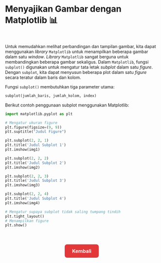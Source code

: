 # Menyajikan Gambar dengan Matplotlib 📊

</br>

Untuk memudahkan melihat perbandingan dan tampilan gambar, kita dapat menggunakan _library_ `Matplotlib` untuk menampilkan beberapa gambar dalam satu _window_. _Library_ `Matplotlib` sangat berguna untuk membandingkan beberapa gambar sekaligus. Dalam `Matplotlib`, fungsi `subplot()` digunakan untuk mengatur tata letak _subplot_ dalam satu _figure_. Dengan `subplot`, kita dapat menyusun beberapa plot dalam satu _figure_ secara teratur dalam baris dan kolom.

Fungsi `subplot()` membutuhkan tiga parameter utama:

```python
subplot(jumlah_baris, jumlah_kolom, index)
```

Berikut contoh penggunaan subplot menggunakan Matplotlib:

```python
import matplotlib.pyplot as plt

# Mengatur ukuran figure
plt.figure(figsize=(9, 9))
plt.suptitle("Judul Figure")

plt.subplot(2, 2, 1)
plt.title('Judul Subplot 1')
plt.imshow(img1)

plt.subplot(2, 2, 2)
plt.title('Judul Subplot 2')
plt.imshow(img2)

plt.subplot(2, 2, 3)
plt.title('Judul Subplot 3')
plt.imshow(img3)

plt.subplot(2, 2, 4)
plt.title('Judul Subplot 4')
plt.imshow(img4)

# Mengatur supaya subplot tidak saling tumpang tindih
plt.tight_layout()
# Menampilkan figure
plt.show()
```

</br>

<div style="text-align: center; margin: 24px;">
  <a href="../README.md" style="
    display: inline-block;
    background-color: #e3383a;
    color: #fff;
    padding: 12px 24px;
    font-size: 16px;
    font-weight: bold;
    text-decoration: none;
    border-radius: 8px;
    transition: background-color 0.15s;
  " onmouseover="this.style.backgroundColor='#4caf50';" onmouseout="this.style.backgroundColor='#e3383a';">
    Kembali
  </a>
</div>
